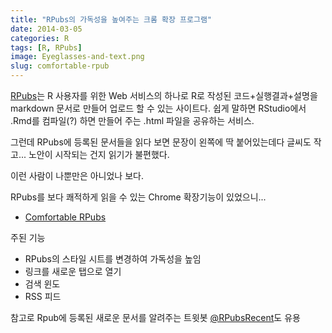 ```yaml
---
title: "RPubs의 가독성을 높여주는 크롬 확장 프로그램"
date: 2014-03-05
categories: R
tags: [R, RPubs]
image: Eyeglasses-and-text.png
slug: comfortable-rpub
---
```


[RPubs](http://rpubs.com/)는 R 사용자를 위한 Web 서비스의 하나로 R로 작성된 코드+실행결과+설명을 markdown 문서로 만들어 업로드 할 수 있는 사이트다. 쉽게 말하면 RStudio에서 .Rmd를 컴파일(?) 하면 만들어 주는 .html 파일을 공유하는 서비스.

그런데 RPubs에 등록된 문서들을 읽다 보면 문장이 왼쪽에 딱 붙어있는데다 글씨도 작고...
노안이 시작되는 건지 읽기가 불편했다.

이런 사람이 나뿐만은 아니었나 보다. 

RPubs를 보다 쾌적하게 읽을 수 있는 Chrome 확장기능이 있었으니...

* [Comfortable RPubs](https://chrome.google.com/webstore/detail/noighcjkbkmjmpmfopmpmefoiaddgijo)

주된 기능

* RPubs의 스타일 시트를 변경하여 가독성을 높임
* 링크를 새로운 탭으로 열기
* 검색 윈도
* RSS 피드 

참고로 Rpub에 등록된 새로운 문서를 알려주는 트윗봇 [@RPubsRecent](https://twitter.com/RPubsRecent)도 유용
